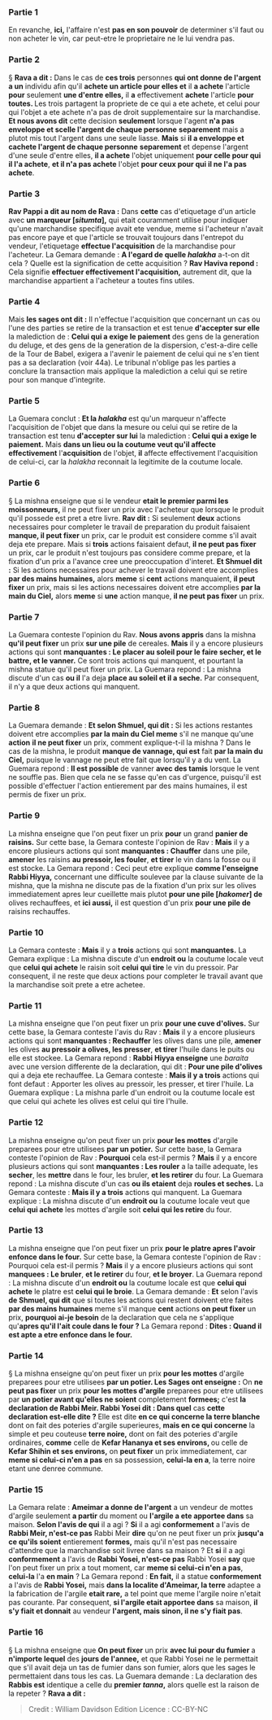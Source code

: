 
### Partie 1
En revanche, <b>ici,</b> l'affaire n'est <b>pas en son pouvoir</b> de determiner s'il faut ou non acheter le vin, car peut-etre le proprietaire ne le lui vendra pas.

### Partie 2
§ <b>Rava a dit :</b> Dans le cas de <b>ces trois</b> personnes <b>qui ont donne de l'argent a un</b> individu afin qu'il <b>achete un article pour elles et</b> il <b>a achete</b> l'article <b>pour</b> seulement <b>une d'entre elles,</b> il <b>a</b> effectivement <b>achete</b> l'article <b>pour toutes. </b> Les trois partagent la propriete de ce qui a ete achete, et celui pour qui l'objet a ete achete n'a pas de droit supplementaire sur la marchandise. <b>Et nous avons dit</b> cette decision <b>seulement</b> lorsque l'agent <b>n'a pas enveloppe et scelle l'argent de chaque personne</b> <b>separement</b> mais a plutot mis tout l'argent dans une seule liasse. <b>Mais</b> si <b>il a enveloppe et cachete l'argent de chaque personne</b> <b>separement</b> et depense l'argent d'une seule d'entre elles, <b>il a achete</b> l'objet uniquement <b>pour celle pour qui il l'a achete</b>, <b>et il n'a pas achete</b> l'objet <b>pour ceux pour qui il ne l'a pas achete</b>.

### Partie 3
<b>Rav Pappi a dit au nom de Rava :</b> Dans <b>cette</b> cas d'etiquetage d'un article avec <b>un marqueur [<i>situmta</i>],</b> qui etait couramment utilise pour indiquer qu'une marchandise specifique avait ete vendue, meme si l'acheteur n'avait pas encore paye et que l'article se trouvait toujours dans l'entrepot du vendeur, l'etiquetage <b>effectue l'acquisition</b> de la marchandise pour l'acheteur. La Gemara demande : <b>A l'egard de quelle <i>halakha</i></b> a-t-on dit cela ? Quelle est la signification de cette acquisition ? <b>Rav Haviva repond :</b> Cela signifie <b>effectuer effectivement l'acquisition,</b> autrement dit, que la marchandise appartient a l'acheteur a toutes fins utiles.

### Partie 4
Mais <b>les sages ont dit :</b> Il n'effectue l'acquisition que concernant un cas ou l'une des parties se retire de la transaction et est tenue <b>d'accepter sur elle</b> la malediction de : <b>Celui qui a exige le paiement</b> des gens de la generation du deluge, et des gens de la generation de la dispersion, c'est-a-dire celle de la Tour de Babel, exigera a l'avenir le paiement de celui qui ne s'en tient pas a sa declaration (voir 44a). Le tribunal n'oblige pas les parties a conclure la transaction mais applique la malediction a celui qui se retire pour son manque d'integrite.

### Partie 5
La Guemara conclut : <b>Et la <i>halakha</i></b> est qu'un marqueur n'affecte l'acquisition de l'objet que dans la mesure ou celui qui se retire de la transaction est tenu <b>d'accepter sur lui</b> la malediction : <b>Celui qui a exige le paiement.</b> Mais <b>dans un lieu ou la coutume veut qu'il affecte effectivement</b> l'<b>acquisition</b> de l'objet, <b>il</b> affecte effectivement l'acquisition</b> de celui-ci, car la <i>halakha</i> reconnait la legitimite de la coutume locale.

### Partie 6
§ La mishna enseigne que si le vendeur <b>etait le premier parmi les moissonneurs,</b> il ne peut fixer un prix avec l'acheteur que lorsque le produit qu'il possede est pret a etre livre. <b>Rav dit :</b> Si seulement <b>deux</b> actions necessaires pour completer le travail de preparation du produit faisaient <b>manque, il peut fixer</b> un prix, car le produit est considere comme s'il avait deja ete prepare. Mais si <b>trois</b> actions faisaient defaut, <b>il ne peut pas fixer</b> un prix, car le produit n'est toujours pas considere comme prepare, et la fixation d'un prix a l'avance cree une preoccupation d'interet. <b>Et Shmuel dit :</b> Si les actions necessaires pour achever le travail doivent etre accomplies <b>par des mains humaines,</b> alors <b>meme</b> si <b>cent</b> actions manquaient, <b>il peut fixer</b> un prix, mais si les actions necessaires doivent etre accomplies <b>par la main du Ciel,</b> alors <b>meme</b> si <b>une</b> action manque, <b>il ne peut pas fixer</b> un prix.

### Partie 7
La Guemara conteste l'opinion du Rav. <b>Nous avons appris</b> dans la mishna <b>qu'il peut fixer</b> un prix <b>sur une pile</b> de cereales. <b>Mais</b> il y a encore plusieurs actions qui sont <b>manquantes : Le placer au soleil pour le faire secher, et le battre, et le vanner.</b> Ce sont trois actions qui manquent, et pourtant la mishna statue qu'il peut fixer un prix. La Guemara repond : La mishna discute d'un cas <b>ou il</b> l'a deja <b>place au soleil et il a seche.</b> Par consequent, il n'y a que deux actions qui manquent.

### Partie 8
La Guemara demande : <b>Et selon Shmuel, qui dit :</b> Si les actions restantes doivent etre accomplies <b>par la main du Ciel meme</b> s'il ne manque qu'une <b>action</b> <b>il ne peut fixer</b> un prix, comment explique-t-il la mishna ? Dans le cas de la mishna, le produit <b>manque de vannage, qui est</b> fait <b>par la main du Ciel,</b> puisque le vannage ne peut etre fait que lorsqu'il y a du vent. La Guemara repond : <b>Il est possible</b> de vanner <b>avec des tamis</b> lorsque le vent ne souffle pas. Bien que cela ne se fasse qu'en cas d'urgence, puisqu'il est possible d'effectuer l'action entierement par des mains humaines, il est permis de fixer un prix.

### Partie 9
La mishna enseigne que l'on peut fixer un prix <b>pour</b> un grand <b>panier de raisins.</b> Sur cette base, la Gemara conteste l'opinion de Rav : <b>Mais</b> il y a encore plusieurs actions qui sont <b>manquantes : Chauffer</b> dans une pile, <b>amener</b> les raisins <b>au pressoir, les fouler</b>, <b>et tirer</b> le vin dans la fosse ou il est stocke. La Gemara repond : Ceci peut etre explique <b>comme l'enseigne Rabbi Hiyya,</b> concernant une difficulte soulevee par la clause suivante de la mishna, que la mishna ne discute pas de la fixation d'un prix sur les olives immediatement apres leur cueillette mais plutot <b>pour une pile [<i>hakomer</i>] de</b> olives rechauffees,</b> et <b>ici aussi,</b> il est question d'un prix <b>pour une pile de</b> raisins rechauffes.</b>

### Partie 10
La Gemara conteste : <b>Mais</b> il y a <b>trois</b> actions qui sont <b>manquantes.</b> La Gemara explique : La mishna discute d'un <b>endroit ou</b> la coutume locale veut que <b>celui qui achete</b> le raisin soit <b>celui qui tire</b> le vin du pressoir. Par consequent, il ne reste que deux actions pour completer le travail avant que la marchandise soit prete a etre achetee.

### Partie 11
La mishna enseigne que l'on peut fixer un prix <b>pour une cuve d'olives.</b> Sur cette base, la Gemara conteste l'avis du Rav : <b>Mais</b> il y a encore plusieurs actions qui sont <b>manquantes : Rechauffer</b> les olives dans une pile, <b>amener</b> les olives <b>au pressoir a olives, les presser</b>, <b>et tirer</b> l'huile dans le puits ou elle est stockee. La Gemara repond : <b>Rabbi Hiyya enseigne</b> une <i>baraita</i> avec une version differente de la declaration, qui dit : <b>Pour une pile d'olives</b> qui a deja ete rechauffee. La Gemara conteste : <b>Mais il y a trois</b> actions qui font defaut : Apporter les olives au pressoir, les presser, et tirer l'huile. La Guemara explique : La mishna parle d'un endroit ou la coutume locale est que celui qui achete les olives est celui qui tire l'huile.

### Partie 12
La mishna enseigne qu'on peut fixer un prix <b>pour les mottes</b> d'argile preparees pour etre utilisees <b>par un potier.</b> Sur cette base, la Gemara conteste l'opinion de Rav : <b>Pourquoi</b> cela est-il permis ? <b>Mais</b> il y a encore plusieurs actions qui sont <b>manquantes : Les rouler</b> a la taille adequate, les <b>secher</b>, les <b>mettre</b> dans le four, les bruler</b>, <b>et les retirer</b> du four. La Guemara repond : La mishna discute d'un cas <b>ou ils etaient</b> deja <b>roules et seches.</b> La Gemara conteste : <b>Mais il y a trois</b> actions qui manquent. La Guemara explique : La mishna discute d'un <b>endroit ou</b> la coutume locale veut que <b>celui qui achete</b> les mottes d'argile soit <b>celui qui les retire</b> du four.

### Partie 13
La mishna enseigne que l'on peut fixer un prix <b>pour le platre apres l'avoir enfonce dans le four.</b> Sur cette base, la Gemara conteste l'opinion de Rav : Pourquoi cela est-il permis ? <b>Mais</b> il y a encore plusieurs actions qui sont <b>manquees : Le bruler</b>, <b>et le retirer</b> du four, <b>et le broyer</b>. La Guemara repond : La mishna discute d'un <b>endroit ou</b> la coutume locale est que <b>celui qui achete</b> le platre est <b>celui qui le broie</b>. La Gemara demande : <b>Et</b> selon l'avis <b>de Shmuel, qui dit</b> que si toutes les actions qui restent doivent etre faites <b>par des mains humaines</b> meme s'il manque <b>cent</b> actions <b>on peut fixer</b> un prix, <b>pourquoi ai-je besoin</b> de la declaration que cela ne s'applique qu'<b>apres qu'il l'ait coule dans le four ?</b> La Gemara repond : <b>Dites : Quand il est apte a etre enfonce dans le four.</b>

### Partie 14
§ La mishna enseigne qu'on peut fixer un prix <b>pour les mottes</b> d'argile preparees pour etre utilisees <b>par un potier. Les Sages ont enseigne :</b> On <b>ne peut pas fixer</b> un prix <b>pour les mottes d'argile</b> preparees pour etre utilisees par <b>un potier avant qu'elles ne soient</b> completement <b>formees;</b> c'est <b>la declaration de Rabbi Meir. Rabbi Yosei dit : Dans quel</b> cas <b>cette declaration est-elle dite ? </b> Elle est dite <b>en ce qui concerne la terre blanche</b> dont on fait des poteries d'argile superieures, <b>mais en ce qui concerne</b> la simple et peu couteuse <b>terre noire,</b> dont on fait des poteries d'argile ordinaires, <b>comme</b> celle de <b>Kefar Hananya et ses environs, </b> ou celle de <b>Kefar Shihin et ses environs,</b> on <b>peut fixer</b> un prix immediatement, car <b>meme si celui-ci n'en a pas</b> en sa possession, <b>celui-la en a</b>, la terre noire etant une denree commune.

### Partie 15
La Gemara relate : <b>Ameimar a donne de l'argent</b> a un vendeur de mottes d'argile seulement <b>a partir</b> du moment ou <b>l'argile a ete apportee dans</b> sa maison. <b>Selon l'avis de qui</b> il a agi ? <b>Si</b> il a agi <b>conformement</b> a l'avis de <b>Rabbi Meir, n'est-ce pas</b> Rabbi Meir <b>dire</b> qu'on ne peut fixer un prix <b>jusqu'a ce qu'ils soient</b> entierement <b>formes,</b> mais qu'il n'est pas necessaire d'attendre que la marchandise soit livree dans sa maison ? Et <b>si</b> il a agi <b>conformement</b> a l'avis de <b>Rabbi Yosei, n'est-ce pas</b> Rabbi Yosei <b>say</b> que l'on peut fixer un prix a tout moment, car <b>meme si celui-ci n'en a pas</b>, <b>celui-la</b> l'a <b>en main</b> ? La Gemara repond : <b>En fait,</b> il a statue <b>conformement</b> a l'avis de <b>Rabbi Yosei,</b> mais <b>dans la localite d'Ameimar, la terre</b> adaptee a la fabrication de l'argile <b>etait rare,</b> a tel point que meme l'argile noire n'etait pas courante. Par consequent, <b>si l'argile etait apportee dans</b> sa maison, <b>il s'y fiait et donnait</b> au vendeur <b>l'argent, mais sinon, il ne s'y fiait pas</b>.

### Partie 16
§ La mishna enseigne que <b>On peut fixer</b> un prix <b>avec lui pour du fumier</b> a <b>n'importe lequel</b> des <b>jours de l'annee,</b> et que Rabbi Yosei ne le permettait que s'il avait deja un tas de fumier dans son fumier, alors que les sages le permettaient dans tous les cas. La Guemara demande : La declaration des <b>Rabbis est</b> identique a celle du <b>premier <i>tanna</i>,</b> alors quelle est la raison de la repeter ? <b>Rava a dit :</b>

>Credit : William Davidson Edition
>Licence : CC-BY-NC